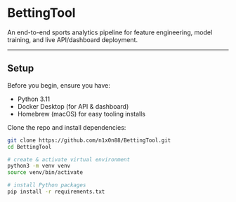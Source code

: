 # BettingTool

An end-to-end sports analytics pipeline for feature engineering, model training, and live API/dashboard deployment.

---

## Setup

Before you begin, ensure you have:

- Python 3.11  
- Docker Desktop (for API & dashboard)  
- Homebrew (macOS) for easy tooling installs  

Clone the repo and install dependencies:

```bash
git clone https://github.com/n1x0n88/BettingTool.git
cd BettingTool

# create & activate virtual environment
python3 -m venv venv
source venv/bin/activate

# install Python packages
pip install -r requirements.txt
